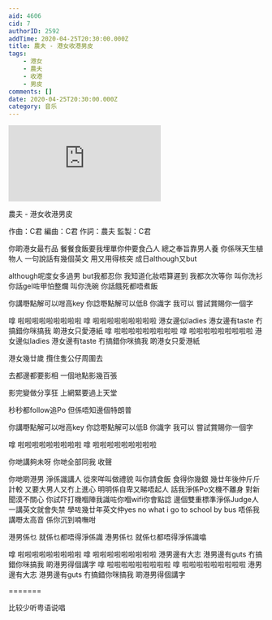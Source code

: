 ```yaml
---
aid: 4606
cid: 7
authorID: 2592
addTime: 2020-04-25T20:30:00.000Z
title: 農夫 - 港女收港男皮
tags:
    - 港女
    - 農夫
    - 收港
    - 男皮
comments: []
date: 2020-04-25T20:30:00.000Z
category: 音乐
---
```


<div class="videowrapper"><iframe src="https://www.youtube.com/embed/DZLcADWbZWw" frameborder="0" allow="accelerometer; autoplay; encrypted-media; gyroscope; picture-in-picture" allowfullscreen=""></iframe></div>

農夫 - 港女收港男皮

作曲：C君 編曲：C君 作詞：農夫 監製：C君

你啲港女最冇品 餐餐食飯要我埋單你仲要食凸人 總之奉旨靠男人養 你係咪天生植物人 一句說話有幾個英文 用又用得核突 成日although又but

although呢度女多過男 but我都忍你 我知道化妝唔算遲到 我都次次等你 叫你洗衫 你話gel咗甲怕整爛 叫你洗碗 你話餓死都唔煮飯

你講嘢點解可以咁高key 你諗嘢點解可以低B 你識字 我可以 嘗試賞賜你一個字

嗱 啦啦啦啦啦啦啦啦啦 嗱 啦啦啦啦啦啦啦啦啦 港女邊似ladies 港女邊有taste 冇搞錯你咪搞我 啲港女只愛港紙 嗱 啦啦啦啦啦啦啦啦啦 嗱 啦啦啦啦啦啦啦啦啦 港女邊似ladies 港女邊有taste 冇搞錯你咪搞我 啲港女只愛港紙

港女幾廿歲 攬住隻公仔周圍去

去都邊都要影相 一個地點影幾百張

影完變做分享狂 上網緊要過上天堂

秒秒都follow追Po 但係唔知邊個特朗普

你講嘢點解可以咁高key 你諗嘢點解可以低B 你識字 我可以 嘗試賞賜你一個字

嗱 啦啦啦啦啦啦啦啦啦 嗱 啦啦啦啦啦啦啦啦啦

你哋講夠未呀 你哋全部同我 收聲

你哋啲港男 淨係識講人 從來咩叫做禮貌 叫你請食飯 食得你幾銀 幾廿年後仲斤斤計較 又要大男人又冇上進心 明明係自卑又睇唔起人 話我淨係Po文機不離身 對新聞漠不關心 你試吓打機嗰陣我識咗你嗰wifi你會點諗 邊個雙重標準淨係Judge人 一講英文就會失禁 學咗幾廿年英文仲yes no what i go to school by bus 唔係我講嘢太高音 係你沉到喃嘸咁

港男係乜 就係乜都唔得淨係識 港男係乜 就係乜都唔得淨係識噏

嗱 啦啦啦啦啦啦啦啦啦 嗱 啦啦啦啦啦啦啦啦啦 港男邊有大志 港男邊有guts 冇搞錯你咪搞我 啲港男得個講字 嗱 啦啦啦啦啦啦啦啦啦 嗱 啦啦啦啦啦啦啦啦啦 港男邊有大志 港男邊有guts 冇搞錯你咪搞我 啲港男得個講字

\=======

比较少听粤语说唱
